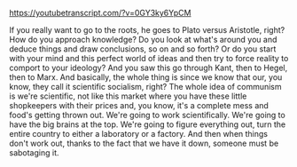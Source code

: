https://youtubetranscript.com/?v=0GY3ky6YpCM

 If you really want to go to the roots, he goes to Plato versus Aristotle, right? How do you approach knowledge? Do you look at what's around you and deduce things and draw conclusions, so on and so forth? Or do you start with your mind and this perfect world of ideas and then try to force reality to comport to your ideology? And you saw this go through Kant, then to Hegel, then to Marx. And basically, the whole thing is since we know that our, you know, they call it scientific socialism, right? The whole idea of communism is we're scientific, not like this market where you have these little shopkeepers with their prices and, you know, it's a complete mess and food's getting thrown out. We're going to work scientifically. We're going to have the big brains at the top. We're going to figure everything out, turn the entire country to either a laboratory or a factory. And then when things don't work out, thanks to the fact that we have it down, someone must be sabotaging it.